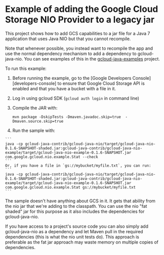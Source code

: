 Example of adding the Google Cloud Storage NIO Provider to a legacy jar
=======================================================================

This project shows how to add GCS capabilities to a jar file for a Java 7 application
that uses Java NIO but that you cannot recompile.

Note that whenever possible, you instead want to recompile the app and use the normal
dependency mechanism to add a dependency to gcloud-java-nio. You can see examples of
this in the [gcloud-java-examples](../../gcloud-java-examples) project.

To run this example:

1. Before running the example, go to the [Google Developers Console][developers-console] to ensure that Google Cloud Storage API is enabled and that you have a bucket with a file in it.

2. Log in using gcloud SDK (`gcloud auth login` in command line)

3. Compile the JAR with:
    ```
    mvn package -DskipTests -Dmaven.javadoc.skip=true  -Dmaven.source.skip=true
    ```

4.    Run the sample with:

    ```
    java -cp gcloud-java-contrib/gcloud-java-nio/target/gcloud-java-nio-0.1.6-SNAPSHOT-shaded.jar:gcloud-java-contrib/gcloud-java-nio-example/target/gcloud-java-nio-example-0.1.6-SNAPSHOT.jar com.google.gcloud.nio.example.Stat --check
    ```
    Or, if you have a file in `gs://mybucket/myfile.txt`, you can run:
    ```
    java -cp gcloud-java-contrib/gcloud-java-nio/target/gcloud-java-nio-0.1.6-SNAPSHOT-shaded.jar:gcloud-java-contrib/gcloud-java-nio-example/target/gcloud-java-nio-example-0.1.6-SNAPSHOT.jar com.google.gcloud.nio.example.Stat gs://mybucket/myfile.txt
    ```

The sample doesn't have anything about GCS in it. It gets that ability from the nio jar that
we're adding to the classpath. You can use the nio "fat shaded" jar for this purpose as it also
includes the dependencies for gcloud-java-nio.

If you have access to a project's source code you can also simply add gcloud-java-nio as
a dependency and let Maven pull in the required dependencies (this is what the nio unit tests do).
This approach is preferable as the fat jar approach may waste memory on multiple copies of dependencies.
